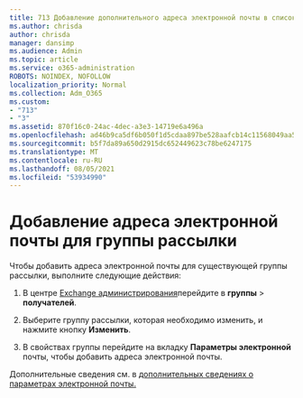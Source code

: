 ```yaml
---
title: 713 Добавление дополнительного адреса электронной почты в список рассылки
ms.author: chrisda
author: chrisda
manager: dansimp
ms.audience: Admin
ms.topic: article
ms.service: o365-administration
ROBOTS: NOINDEX, NOFOLLOW
localization_priority: Normal
ms.collection: Adm_O365
ms.custom:
- "713"
- "3"
ms.assetid: 870f16c0-24ac-4dec-a3e3-14719e6a496a
ms.openlocfilehash: ad46b9ca5df6b050f1d5cdaa897be528aafcb14c11568049aa512c4f65645392
ms.sourcegitcommit: b5f7da89a650d2915dc652449623c78be6247175
ms.translationtype: MT
ms.contentlocale: ru-RU
ms.lasthandoff: 08/05/2021
ms.locfileid: "53934990"
---
```

# <a name="add-an-email-address-for-a-distribution-group"></a>Добавление адреса электронной почты для группы рассылки

Чтобы добавить адреса электронной почты для существующей группы рассылки, выполните следующие действия:

1. В центре [Exchange администрирования](https://outlook.office365.com/ecp/)перейдите в **группы** \> **получателей**.

2. Выберите группу рассылки, которая необходимо изменить, и нажмите кнопку **Изменить**.

3. В свойствах группы перейдите на вкладку **Параметры электронной** почты, чтобы добавить адреса электронной почты. 

Дополнительные сведения см. в [дополнительных сведениях о параметрах электронной почты.](https://technet.microsoft.com/library/bb124513.aspx#emailoptions)
